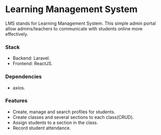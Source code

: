 # Learning Management System
LMS stands for Learning Management System. This simple admin portal allow admins/teachers to communicate with students online more effectively.

### Stack 
- Backend: Laravel.
- Frontend: ReactJS.

### Dependencies
- axios.

### Features
- Create, manage and search profiles for students.
- Create classes and several sections to each class(CRUD).
- Assign students to a section in the class.
- Record student attendance.
